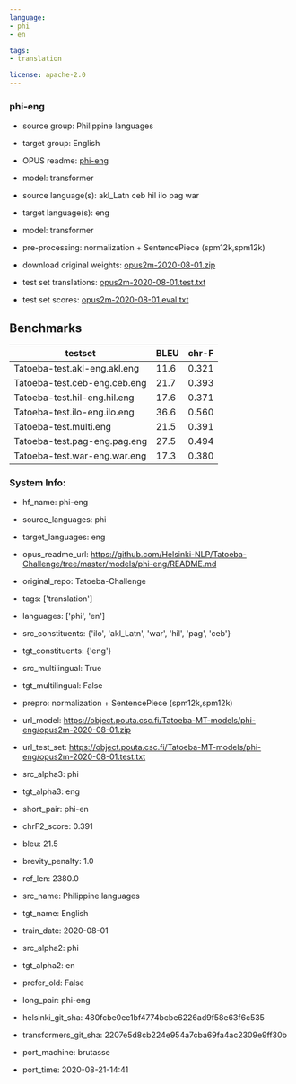 ```yaml
---
language: 
- phi
- en

tags:
- translation

license: apache-2.0
---
```


### phi-eng

* source group: Philippine languages 
* target group: English 
*  OPUS readme: [phi-eng](https://github.com/Helsinki-NLP/Tatoeba-Challenge/tree/master/models/phi-eng/README.md)

*  model: transformer
* source language(s): akl_Latn ceb hil ilo pag war
* target language(s): eng
* model: transformer
* pre-processing: normalization + SentencePiece (spm12k,spm12k)
* download original weights: [opus2m-2020-08-01.zip](https://object.pouta.csc.fi/Tatoeba-MT-models/phi-eng/opus2m-2020-08-01.zip)
* test set translations: [opus2m-2020-08-01.test.txt](https://object.pouta.csc.fi/Tatoeba-MT-models/phi-eng/opus2m-2020-08-01.test.txt)
* test set scores: [opus2m-2020-08-01.eval.txt](https://object.pouta.csc.fi/Tatoeba-MT-models/phi-eng/opus2m-2020-08-01.eval.txt)

## Benchmarks

| testset               | BLEU  | chr-F |
|-----------------------|-------|-------|
| Tatoeba-test.akl-eng.akl.eng 	| 11.6 	| 0.321 |
| Tatoeba-test.ceb-eng.ceb.eng 	| 21.7 	| 0.393 |
| Tatoeba-test.hil-eng.hil.eng 	| 17.6 	| 0.371 |
| Tatoeba-test.ilo-eng.ilo.eng 	| 36.6 	| 0.560 |
| Tatoeba-test.multi.eng 	| 21.5 	| 0.391 |
| Tatoeba-test.pag-eng.pag.eng 	| 27.5 	| 0.494 |
| Tatoeba-test.war-eng.war.eng 	| 17.3 	| 0.380 |


### System Info: 
- hf_name: phi-eng

- source_languages: phi

- target_languages: eng

- opus_readme_url: https://github.com/Helsinki-NLP/Tatoeba-Challenge/tree/master/models/phi-eng/README.md

- original_repo: Tatoeba-Challenge

- tags: ['translation']

- languages: ['phi', 'en']

- src_constituents: {'ilo', 'akl_Latn', 'war', 'hil', 'pag', 'ceb'}

- tgt_constituents: {'eng'}

- src_multilingual: True

- tgt_multilingual: False

- prepro:  normalization + SentencePiece (spm12k,spm12k)

- url_model: https://object.pouta.csc.fi/Tatoeba-MT-models/phi-eng/opus2m-2020-08-01.zip

- url_test_set: https://object.pouta.csc.fi/Tatoeba-MT-models/phi-eng/opus2m-2020-08-01.test.txt

- src_alpha3: phi

- tgt_alpha3: eng

- short_pair: phi-en

- chrF2_score: 0.391

- bleu: 21.5

- brevity_penalty: 1.0

- ref_len: 2380.0

- src_name: Philippine languages

- tgt_name: English

- train_date: 2020-08-01

- src_alpha2: phi

- tgt_alpha2: en

- prefer_old: False

- long_pair: phi-eng

- helsinki_git_sha: 480fcbe0ee1bf4774bcbe6226ad9f58e63f6c535

- transformers_git_sha: 2207e5d8cb224e954a7cba69fa4ac2309e9ff30b

- port_machine: brutasse

- port_time: 2020-08-21-14:41
